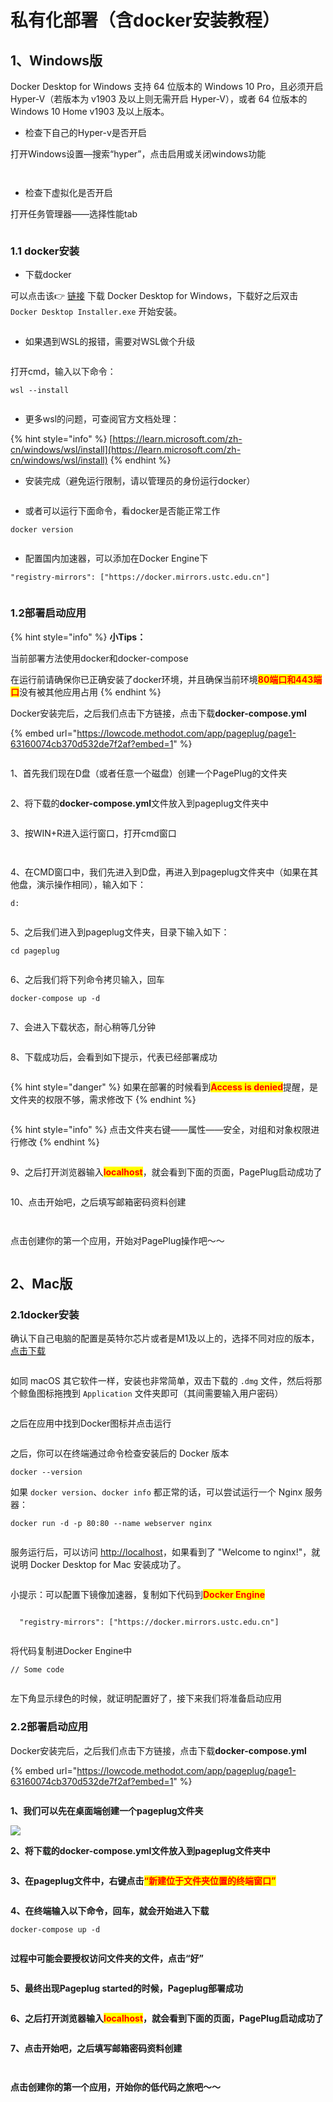 # 私有化部署（含docker安装教程）

## 1、Windows版

Docker Desktop for Windows 支持 64 位版本的 Windows 10 Pro，且必须开启 Hyper-V（若版本为 v1903 及以上则无需开启 Hyper-V），或者 64 位版本的 Windows 10 Home v1903 及以上版本。



* 检查下自己的Hyper-v是否开启

打开Windows设置—搜索“hyper”，点击启用或关闭windows功能

<figure><img src="../../.gitbook/assets/image (165).png" alt=""><figcaption></figcaption></figure>

<figure><img src="../../.gitbook/assets/image (156).png" alt=""><figcaption></figcaption></figure>

* 检查下虚拟化是否开启

打开任务管理器——选择性能tab

<figure><img src="../../.gitbook/assets/image (167).png" alt=""><figcaption></figcaption></figure>

### &#x20;   1.1 docker安装

* 下载docker

可以点击该👉 [链接](https://desktop.docker.com/win/main/amd64/Docker%20Desktop%20Installer.exe) 下载 Docker Desktop for Windows，下载好之后双击 `Docker Desktop Installer.exe` 开始安装。

<figure><img src="../../.gitbook/assets/image (160).png" alt=""><figcaption></figcaption></figure>

* 如果遇到WSL的报错，需要对WSL做个升级

<figure><img src="../../.gitbook/assets/image (149) (1).png" alt=""><figcaption></figcaption></figure>

打开cmd，输入以下命令：

```
wsl --install
```

<figure><img src="../../.gitbook/assets/image (155) (1).png" alt=""><figcaption></figcaption></figure>

* 更多wsl的问题，可查阅官方文档处理：

{% hint style="info" %}
[https://learn.microsoft.com/zh-cn/windows/wsl/install](https://learn.microsoft.com/zh-cn/windows/wsl/install)
{% endhint %}



* 安装完成（避免运行限制，请以管理员的身份运行docker）

<figure><img src="../../.gitbook/assets/image (146).png" alt=""><figcaption></figcaption></figure>

* 或者可以运行下面命令，看docker是否能正常工作

```
docker version
```

<figure><img src="../../.gitbook/assets/image (162).png" alt=""><figcaption></figcaption></figure>

* 配置国内加速器，可以添加在Docker Engine下

```
"registry-mirrors": ["https://docker.mirrors.ustc.edu.cn"]
```

<figure><img src="../../.gitbook/assets/image (159).png" alt=""><figcaption></figcaption></figure>

### &#x20;   1.2部署启动应用

{% hint style="info" %}
**小Tips：**

当前部署方法使用docker和docker-compose

在运行前请确保你已正确安装了docker环境，并且确保当前环境<mark style="color:red;">**80端口和443端口**</mark>没有被其他应用占用
{% endhint %}



Docker安装完后，之后我们点击下方链接，点击下载**docker-compose.yml**



{% embed url="https://lowcode.methodot.com/app/pageplug/page1-63160074cb370d532de7f2af?embed=1" %}

<figure><img src="../../.gitbook/assets/image (135) (1).png" alt=""><figcaption></figcaption></figure>

1、首先我们现在D盘（或者任意一个磁盘）创建一个PagePlug的文件夹

<figure><img src="../../.gitbook/assets/image (106) (1) (1).png" alt=""><figcaption></figcaption></figure>

2、将下载的**docker-compose.yml**文件放入到pageplug文件夹中

<figure><img src="../../.gitbook/assets/image (121) (1).png" alt=""><figcaption></figcaption></figure>

3、按WIN+R进入运行窗口，打开cmd窗口

<figure><img src="../../.gitbook/assets/image (128).png" alt=""><figcaption></figcaption></figure>

<figure><img src="../../.gitbook/assets/image (133).png" alt=""><figcaption></figcaption></figure>

4、在CMD窗口中，我们先进入到D盘，再进入到pageplug文件夹中（如果在其他盘，演示操作相同），输入如下：

```
d:
```

<figure><img src="../../.gitbook/assets/image (143) (1).png" alt=""><figcaption></figcaption></figure>

5、之后我们进入到pageplug文件夹，目录下输入如下：

```
cd pageplug
```

<figure><img src="../../.gitbook/assets/image (105) (1).png" alt=""><figcaption></figcaption></figure>

6、之后我们将下列命令拷贝输入，回车

```
docker-compose up -d
```

<figure><img src="../../.gitbook/assets/image (129) (1).png" alt=""><figcaption></figcaption></figure>

7、会进入下载状态，耐心稍等几分钟

<figure><img src="../../.gitbook/assets/image (44).png" alt=""><figcaption></figcaption></figure>

8、下载成功后，会看到如下提示，代表已经部署成功

<figure><img src="../../.gitbook/assets/image (3) (1) (2).png" alt=""><figcaption></figcaption></figure>

{% hint style="danger" %}
如果在部署的时候看到<mark style="color:red;">**Access is denied**</mark>提醒，是文件夹的权限不够，需求修改下
{% endhint %}

<figure><img src="../../.gitbook/assets/image (76).png" alt=""><figcaption></figcaption></figure>

{% hint style="info" %}
点击文件夹右键——属性——安全，对组和对象权限进行修改
{% endhint %}

<figure><img src="../../.gitbook/assets/image (73) (1).png" alt=""><figcaption></figcaption></figure>

9、之后打开浏览器输入<mark style="color:red;">**localhost**</mark>，就会看到下面的页面，PagePlug启动成功了

<figure><img src="../../.gitbook/assets/image (46).png" alt=""><figcaption></figcaption></figure>

10、点击开始吧，之后填写邮箱密码资料创建

<figure><img src="../../.gitbook/assets/image (24) (2).png" alt=""><figcaption></figcaption></figure>

<figure><img src="../../.gitbook/assets/image (83).png" alt=""><figcaption></figcaption></figure>



点击创建你的第一个应用，开始对PagePlug操作吧～～

<figure><img src="../../.gitbook/assets/image (74).png" alt=""><figcaption></figcaption></figure>



## 2、Mac版



### 2.1docker安装



确认下自己电脑的配置是英特尔芯片或者是M1及以上的，选择不同对应的版本，[点击下载](https://docs.docker.com/desktop/install/mac-install/)

<figure><img src="../../.gitbook/assets/image (52).png" alt=""><figcaption></figcaption></figure>

如同 macOS 其它软件一样，安装也非常简单，双击下载的 `.dmg` 文件，然后将那个鲸鱼图标拖拽到 `Application` 文件夹即可（其间需要输入用户密码）

<figure><img src="../../.gitbook/assets/image (89).png" alt=""><figcaption></figcaption></figure>

之后在应用中找到Docker图标并点击运行

<figure><img src="../../.gitbook/assets/image (5) (3).png" alt=""><figcaption></figcaption></figure>

之后，你可以在终端通过命令检查安装后的 Docker 版本

```
docker --version
```

如果 `docker version`、`docker info` 都正常的话，可以尝试运行一个 Nginx 服务器：

```
docker run -d -p 80:80 --name webserver nginx
```

<figure><img src="../../.gitbook/assets/image (60).png" alt=""><figcaption></figcaption></figure>

服务运行后，可以访问 [http://localhost](http://localhost)，如果看到了 "Welcome to nginx!"，就说明 Docker Desktop for Mac 安装成功了。

<figure><img src="../../.gitbook/assets/image (42).png" alt=""><figcaption></figcaption></figure>

小提示：可以配置下镜像加速器，复制如下代码到<mark style="color:red;">**Docker Engine**</mark>

```

  "registry-mirrors": ["https://docker.mirrors.ustc.edu.cn"]

```

<figure><img src="../../.gitbook/assets/image (85).png" alt=""><figcaption></figcaption></figure>

将代码复制进Docker Engine中

```
// Some code
```

<figure><img src="../../.gitbook/assets/image (10) (3) (1).png" alt=""><figcaption></figcaption></figure>

左下角显示绿色的时候，就证明配置好了，接下来我们将准备启动应用



### 2.2部署启动应用



Docker安装完后，之后我们点击下方链接，点击下载**docker-compose.yml**

{% embed url="https://lowcode.methodot.com/app/pageplug/page1-63160074cb370d532de7f2af?embed=1" %}

<figure><img src="../../.gitbook/assets/image (135) (1).png" alt=""><figcaption></figcaption></figure>

**1、我们可以先在桌面端创建一个pageplug文件夹**

![](<../../.gitbook/assets/image (88).png>)



**2、将下载的docker-compose.yml文件放入到pageplug文件夹中**

<figure><img src="../../.gitbook/assets/image (70).png" alt=""><figcaption></figcaption></figure>

**3、在pageplug文件中，右键点击**<mark style="color:red;">**“新建位于文件夹位置的终端窗口”**</mark>

<figure><img src="../../.gitbook/assets/image (25) (1) (2).png" alt=""><figcaption></figcaption></figure>

**4、在终端输入以下命令，回车，就会开始进入下载**

```
docker-compose up -d
```

<figure><img src="../../.gitbook/assets/image (29).png" alt=""><figcaption></figcaption></figure>

**过程中可能会要授权访问文件夹的文件，点击“好”**

<figure><img src="../../.gitbook/assets/image (39).png" alt=""><figcaption></figcaption></figure>

**5、最终出现Pageplug started的时候，Pageplug部署成功**

<figure><img src="../../.gitbook/assets/image (2) (3) (1).png" alt=""><figcaption></figcaption></figure>



**6、之后打开浏览器输入**<mark style="color:red;">**localhost**</mark>**，就会看到下面的页面，PagePlug启动成功了**

<figure><img src="../../.gitbook/assets/image (61).png" alt=""><figcaption></figcaption></figure>

**7、点击开始吧，之后填写邮箱密码资料创建**

<figure><img src="../../.gitbook/assets/image (24) (2).png" alt=""><figcaption></figcaption></figure>

<figure><img src="../../.gitbook/assets/image (83).png" alt=""><figcaption></figcaption></figure>



**点击创建你的第一个应用，开始你的低代码之旅吧～～**

<figure><img src="../../.gitbook/assets/image (74).png" alt=""><figcaption></figcaption></figure>





